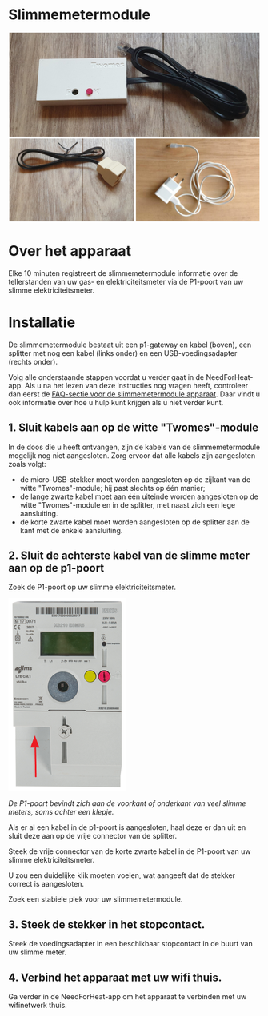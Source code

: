 # Slimmemetermodule

![device](../assets/p1-gateway-and-accessories.jpg)

# Over het apparaat

Elke 10 minuten registreert de slimmemetermodule informatie over de tellerstanden van uw gas- en elektriciteitsmeter via de P1-poort van uw slimme elektriciteitsmeter.

# Installatie

De slimmemetermodule bestaat uit een p1-gateway en kabel (boven), een splitter met nog een kabel (links onder) en een USB-voedingsadapter (rechts onder).

Volg alle onderstaande stappen voordat u verder gaat in de NeedForHeat-app. Als u na het lezen van deze instructies nog vragen heeft, controleer dan eerst de [FAQ-sectie voor de slimmemetermodule apparaat](../../faq/). Daar vindt u ook informatie over hoe u hulp kunt krijgen als u niet verder kunt.

## 1. Sluit kabels aan op de witte "Twomes"-module

In de doos die u heeft ontvangen, zijn de kabels van de slimmemetermodule mogelijk nog niet aangesloten. Zorg ervoor dat alle kabels zijn aangesloten zoals volgt:

- de micro-USB-stekker moet worden aangesloten op de zijkant van de witte "Twomes"-module; hij past slechts op één manier;
- de lange zwarte kabel moet aan één uiteinde worden aangesloten op de witte "Twomes"-module en in de splitter, met naast zich een lege aansluiting.
- de korte zwarte kabel moet worden aangesloten op de splitter aan de kant met de enkele aansluiting.

## 2. Sluit de achterste kabel van de slimme meter aan op de p1-poort

Zoek de P1-poort op uw slimme elektriciteitsmeter.

![p1-poort](../assets/P1MeterEnexis.png)

_De P1-poort bevindt zich aan de voorkant of onderkant van veel slimme meters, soms achter een klepje._

Als er al een kabel in de p1-poort is aangesloten, haal deze er dan uit en sluit deze aan op de vrije connector van de splitter.

Steek de vrije connector van de korte zwarte kabel in de P1-poort van uw slimme elektriciteitsmeter.

U zou een duidelijke klik moeten voelen, wat aangeeft dat de stekker correct is aangesloten.

Zoek een stabiele plek voor uw slimmemetermodule.

## 3. Steek de stekker in het stopcontact.

Steek de voedingsadapter in een beschikbaar stopcontact in de buurt van uw slimme meter.

## 4. Verbind het apparaat met uw wifi thuis.

Ga verder in de NeedForHeat-app om het apparaat te verbinden met uw wifinetwerk thuis.
